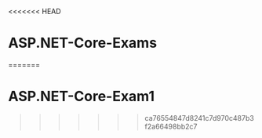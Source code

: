 <<<<<<< HEAD
# ASP.NET-Core-Exams
=======
# ASP.NET-Core-Exam1
>>>>>>> ca76554847d8241c7d970c487b3f2a66498bb2c7
